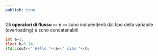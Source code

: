 ```yaml
---
publish: true
---
```


Gli **operatori di flusso** `>>` e `<<` sono  indipendenti dal tipo della variabile (overloading) e sono concatenabili

```c++
int a=3;
float b=3.14;
std::cout<<" Hello "<<a<<" ciao "<<b;
```

